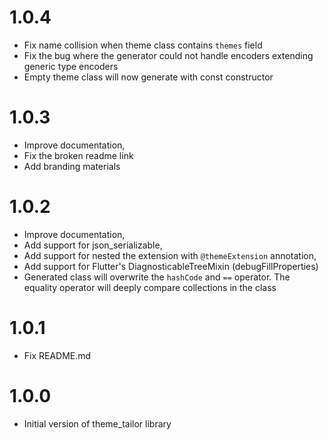 # 1.0.4
- Fix name collision when theme class contains `themes` field
- Fix the bug where the generator could not handle encoders extending generic type encoders
- Empty theme class will now generate with const constructor 


# 1.0.3
- Improve documentation,
- Fix the broken readme link
- Add branding materials

# 1.0.2
- Improve documentation,
- Add support for json_serializable,
- Add support for nested the extension with `@themeExtension` annotation,
- Add support for Flutter's DiagnosticableTreeMixin (debugFillProperties)
- Generated class will overwrite the `hashCode` and `==` operator. The equality operator will deeply compare collections in the class 

# 1.0.1
- Fix README.md

# 1.0.0
- Initial version of theme_tailor library
